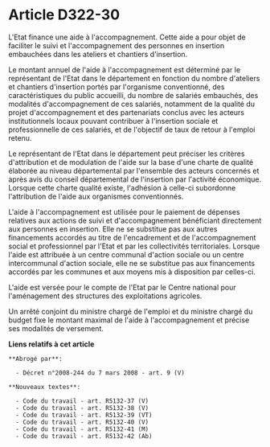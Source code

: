 # Article D322-30

L'Etat finance une aide à l'accompagnement. Cette aide a pour objet de faciliter le suivi et l'accompagnement des personnes
en insertion embauchées dans les ateliers et chantiers d'insertion.

Le montant annuel de l'aide à l'accompagnement est déterminé par le représentant de l'Etat dans le département en fonction du
nombre d'ateliers et chantiers d'insertion portés par l'organisme conventionné, des caractéristiques du public accueilli, du
nombre de salariés embauchés, des modalités d'accompagnement de ces salariés, notamment de la qualité du projet
d'accompagnement et des partenariats conclus avec les acteurs institutionnels locaux pouvant contribuer à l'insertion sociale
et professionnelle de ces salariés, et de l'objectif de taux de retour à l'emploi retenu.

Le représentant de l'Etat dans le département peut préciser les critères d'attribution et de modulation de l'aide sur la base
d'une charte de qualité élaborée au niveau départemental par l'ensemble des acteurs concernés et après avis du conseil
départemental de l'insertion par l'activité économique. Lorsque cette charte qualité existe, l'adhésion à celle-ci subordonne
l'attribution de l'aide aux organismes conventionnés.

L'aide à l'accompagnement est utilisée pour le paiement de dépenses relatives aux actions de suivi et d'accompagnement
bénéficiant directement aux personnes en insertion. Elle ne se substitue pas aux autres financements accordés au titre de
l'encadrement et de l'accompagnement social et professionnel par l'Etat et par les collectivités territoriales. Lorsque
l'aide est attribuée à un centre communal d'action sociale ou un centre intercommunal d'action sociale, elle ne se substitue
pas aux financements accordés par les communes et aux moyens mis à disposition par celles-ci.

L'aide est versée pour le compte de l'Etat par le Centre national pour l'aménagement des structures des exploitations
agricoles.

Un arrêté conjoint du ministre chargé de l'emploi et du ministre chargé du budget fixe le montant maximal de l'aide à
l'accompagnement et précise ses modalités de versement.

**Liens relatifs à cet article**

	**Abrogé par**:

	  - Décret n°2008-244 du 7 mars 2008 - art. 9 (V)

	**Nouveaux textes**:

	  - Code du travail - art. R5132-37 (V)
	  - Code du travail - art. R5132-38 (V)
	  - Code du travail - art. R5132-39 (VT)
	  - Code du travail - art. R5132-40 (V)
	  - Code du travail - art. R5132-41 (M)
	  - Code du travail - art. R5132-42 (Ab)
